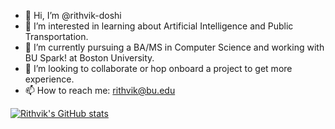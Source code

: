 - 👋 Hi, I’m @rithvik-doshi
- 👀 I’m interested in learning about Artificial Intelligence and Public Transportation.
- 🌱 I’m currently pursuing a BA/MS in Computer Science and working with BU Spark! at Boston University.
- 💞️ I’m looking to collaborate or hop onboard a project to get more experience.
- 📫 How to reach me: rithvik@bu.edu

[![Rithvik's GitHub stats](https://github-readme-stats.vercel.app/api?username=rithvik-doshi&count_private=true&show_icons=true)](https://github.com/anuraghazra/github-readme-stats)

<!---
rithvik-doshi/rithvik-doshi is a ✨ special ✨ repository because its `README.md` (this file) appears on your GitHub profile.
You can click the Preview link to take a look at your changes.
--->
